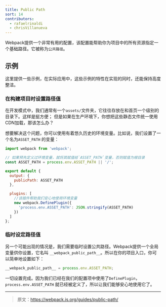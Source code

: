 ```yaml
---
title: Public Path
sort: 14
contributors:
  - rafaelrinaldi
  - chrisVillanueva
---
```


Webpack提供一个非常有用的配置，该配置能帮助你为项目中的所有资源指定一个基础路径。它被称为`公共路径`。

## 示例

这里提供一些示例，在实际应用中，这些示例的特性在实现的同时，还能保持高度整洁。

### 在构建项目时设置路径值

在开发模式中，我们通常有一个`assets/`文件夹，它往往存放在和首页一个级别的目录下。这样是挺方便；
但是如果在生产环境下，你想把这些静态文件统一使用CDN加载，那该怎么办？

想要解决这个问题，你可以使用有着悠久历史的环境变量。比如说，我们设置了一个名为`ASSET_PATH`
的变量：

```js
import webpack from 'webpack';

// 如果预先定义过环境变量，就将其赋值给`ASSET_PATH`变量，否则赋值为根目录
const ASSET_PATH = process.env.ASSET_PATH || '/';

export default {
  output: {
    publicPath: ASSET_PATH
  },

  plugins: [
    //该插件帮助我们安心地使用环境变量
    new webpack.DefinePlugin({
      'process.env.ASSET_PATH': JSON.stringify(ASSET_PATH)
    })
  ]
};
```

### 临时设定路径值

另一个可能出现的情况是，我们需要临时设置公共路径。Webpack提供一个全局变量供你设置，它名叫
`__webpack_public_path__`。所以在你的项目入口，你可以简单地设置如下：

```js
__webpack_public_path__ = process.env.ASSET_PATH;
```

一切设置完成。因为我们已经在我们的配置项中使用了`DefinePlugin`，`process.env.ASSET_PATH`
就已经被定义了，所以让我们能够安心地使用它了。

***

> 原文：https://webpack.js.org/guides/public-path/
